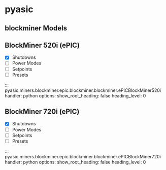 # pyasic
## blockminer Models

## BlockMiner 520i (ePIC)

- [x] Shutdowns
- [ ] Power Modes
- [ ] Setpoints
- [ ] Presets

::: pyasic.miners.blockminer.epic.blockminer.blockminer.ePICBlockMiner520i
    handler: python
    options:
        show_root_heading: false
        heading_level: 0

## BlockMiner 720i (ePIC)

- [x] Shutdowns
- [ ] Power Modes
- [ ] Setpoints
- [ ] Presets

::: pyasic.miners.blockminer.epic.blockminer.blockminer.ePICBlockMiner720i
    handler: python
    options:
        show_root_heading: false
        heading_level: 0


